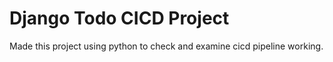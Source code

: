 # Django Todo CICD Project
Made this project using python to check and examine cicd pipeline working.
